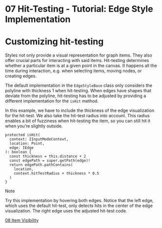 <!--
 //////////////////////////////////////////////////////////////////////////////
 // @license
 // This file is part of yFiles for HTML 2.6.0.2.
 // Use is subject to license terms.
 //
 // Copyright (c) 2000-2023 by yWorks GmbH, Vor dem Kreuzberg 28,
 // 72070 Tuebingen, Germany. All rights reserved.
 //
 //////////////////////////////////////////////////////////////////////////////
-->
# 07 Hit-Testing - Tutorial: Edge Style Implementation

# Customizing hit-testing

Styles not only provide a visual representation for graph items. They also offer crucial parts for interacting with said items. Hit-testing determines whether a particular item is at a given point in the canvas. It happens all the time during interaction, e.g. when selecting items, moving nodes, or creating edges.

The default implementation in the `EdgeStyleBase` class only considers the polyline with thickness 1 when hit-testing. When edges have shapes that deviate from the polyline, hit-testing has to be adjusted by providing a different implementation for the `isHit` method.

In this example, we have to include the thickness of the edge visualization for the hit-test. We also take the hit-test radius into account. This radius enables a bit of fuzziness when hit-testing the item, so you can still hit it when you’re slightly outside.

```
protected isHit(
  context: IInputModeContext,
  location: Point,
  edge: IEdge
): boolean {
  const thickness = this.distance + 2
  const edgePath = super.getPath(edge)!
  return edgePath.pathContains(
    location,
    context.hitTestRadius + thickness * 0.5
  )
}
```

Note

Try this implementation by hovering both edges. Notice that the left edge, which uses the default hit-test, only detects hits in the center of the edge visualization. The right edge uses the adjusted hit-test code.

[08 Item Visibility](../../tutorial-style-implementation-edge/08-visibility/)
